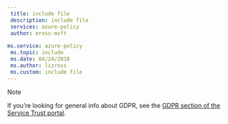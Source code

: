 ```yaml
---
 title: include file
 description: include file
 services: azure-policy
 author: eross-msft
 
ms.service: azure-policy
 ms.topic: include
 ms.date: 04/24/2018
 ms.author: lizross
 ms.custom: include file
---
```


>[!Note] 
>If you’re looking for general info about GDPR, see the [GDPR section of the Service Trust portal](https://servicetrust.microsoft.com/ViewPage/GDPRGetStarted).